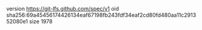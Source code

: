 version https://git-lfs.github.com/spec/v1
oid sha256:69a45456174426134eaf67198fb243fdf34eaf2cd80fd480aa11c291352080e1
size 1978
